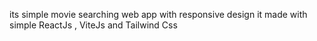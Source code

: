 its simple movie searching web app with responsive design 
it made with simple ReactJs , ViteJs and Tailwind Css
